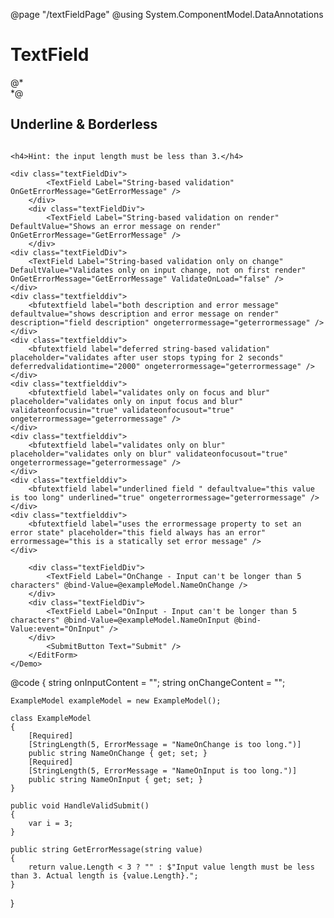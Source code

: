 ﻿@page "/textFieldPage"
@using System.ComponentModel.DataAnnotations

<h1>TextField</h1>

<Demo Header="Basic TextField" Key="0" MetadataPath="TextFieldPage">
    <div class="textFieldDiv">
        <TextField Label="TextField" />
    </div>
    <div class="textFieldDiv">
        <TextField Label="TextField with PostalCode autocomplete" AutoComplete="AutoComplete.PostalCode" />
    </div>
    <div class="textFieldDiv">
        <TextField Label="TextField Password" InputType="InputType.Password" />
    </div>
    <div class="textFieldDiv">
        <TextField Label="TextField Disabled" Disabled="true" />
    </div>
    <div class="textFieldDiv">
        <TextField Label="TextField Readonly" ReadOnly="true" />
    </div>
    <div class="textFieldDiv">
        <TextField Label="TextField Required" Required="true" />
    </div>
    <div class="textFieldDiv">
        <TextField Label="TextField w/ Icon" IconName="Home" />
    </div>
    <div class="textFieldDiv">
        <TextField Required="true" />
    </div>
    <div class="textFieldDiv">
        <TextField Label="With Error" ErrorMessage="there is an error" />
    </div>
    @*<div class="textFieldDiv">
        <TextField Label="With Input Mask" MaskChar="+" />
    </div>*@
    <div class="textFieldDiv">
        <TextField Label="With Placeholder" Placeholder="placeholder text" />
    </div>
    <div class="textFieldDiv">
        <TextField Label="Disabled Placeholder" Placeholder="placeholder text" Disabled="true" />
    </div>
    <div class="textFieldDiv">
        <TextField Label="Disabled Placeholder" Placeholder="placeholder text" Disabled="true" />
    </div>
</Demo>

<Demo Header="TextField with prefix and/or suffix" Key="1" MetadataPath="TextFieldPage">
    <div class="textFieldDiv">
        <TextField Label="With Prefix (text only)" Prefix="https://" />
    </div>
    <div class="textFieldDiv">
        <TextField Label="With PrefixContent (custom content)">
            <PrefixContent>
                <Icon IconName="Add" />
            </PrefixContent>
        </TextField>
    </div>
    <div class="textFieldDiv">
        <TextField Label="With Suffix (text only)" Suffix="bananas" />
    </div>
    <div class="textFieldDiv">
        <TextField Label="With SuffixContent (custom content)">
            <SuffixContent>
                <Icon IconName="Home" />
            </SuffixContent>
        </TextField>
    </div>
    <div class="textFieldDiv">
        <TextField Label="With Prefix & Suffix" Prefix="Dr." Suffix="Esquire" />
    </div>
</Demo>

<Demo Header="TextField with no labels" Key="2" MetadataPath="TextFieldPage">
    <div class="textFieldDiv">
        <TextField Required="true" />
    </div>
    <div class="textFieldDiv">
        <TextField Underlined="true" />
    </div>
    <div class="textFieldDiv">
        <TextField Disabled="true" />
    </div>
</Demo>


<Demo Header="Multiline TextField" Key="3" MetadataPath="TextFieldPage">
    <div class="textFieldDiv">
        <TextField Label="TextField Multiline" Multiline="true" />
    </div>
    <div class="textFieldDiv">
        <TextField Label="TextField Multiline Required" Multiline="true" Required="true" />
    </div>
    <div class="textFieldDiv">
        <TextField Label="TextField Multiline Disabled" Multiline="true" Disabled="true" />
    </div>
    <div class="textFieldDiv">
        <TextField Label="Not resizable" Multiline="true" Resizable="false" />
    </div>
    <div class="textFieldDiv">
        <TextField Label="Auto-adjusting height" Multiline="true" AutoAdjustHeight="true" />
    </div>
</Demo>

<Demo Header="Underline &amp; Borderless TextField" Key="4" MetadataPath="TextFieldPage">
    <h2>Underline &amp; Borderless</h2>
    <div class="textFieldDiv">
        <TextField Label="TextField Underlined" Underlined="true" />
    </div>
    <div class="textFieldDiv">
        <TextField Label="TextField Underlined Disabled" Underlined="true" Disabled="true" />
    </div>
    <div class="textFieldDiv">
        <TextField Label="TextField Underlined Required" Underlined="true" Required="true" />
    </div>
    <div class="textFieldDiv">
        <TextField Label="TextField Borderless" Borderless="true" />
    </div>
    <div class="textFieldDiv">
        <TextField Label="TextField Multiline Borderless" Multiline="true" Borderless="true" />
    </div>
</Demo>

<Demo Header="Binding Modes" Key="5" MetadataPath="TextFieldPage">
    <div class="textFieldDiv" style="display:flex; flex-direction: row">
        <TextField Label="TextField OnInput 1" @bind-Value=@onInputContent @bind-Value:event="OnInput" OnGetErrorMessage="GetErrorMessage" />
        <TextField Label="TextField OnInput 2" Value=@onInputContent />
    </div>
    <div class="textFieldDiv" style="display:flex; flex-direction: row">
        <TextField Label="TextField OnChange 1" @bind-Value=@onChangeContent @bind-Value:event="OnChange"  OnGetErrorMessage="GetErrorMessage"/>
        <TextField Label="TextField OnChange 2" Value=@onChangeContent />
    </div>
</Demo>

<Demo Header="TextField Error Message Variations" Key="6" MetadataPath="TextFieldPage">

    <h4>Hint: the input length must be less than 3.</h4>

    <div class="textFieldDiv">
            <TextField Label="String-based validation" OnGetErrorMessage="GetErrorMessage" />
        </div>
        <div class="textFieldDiv">
            <TextField Label="String-based validation on render" DefaultValue="Shows an error message on render" OnGetErrorMessage="GetErrorMessage" />
        </div>
    <div class="textFieldDiv">
        <TextField Label="String-based validation only on change" DefaultValue="Validates only on input change, not on first render" OnGetErrorMessage="GetErrorMessage" ValidateOnLoad="false" />
    </div>
    <div class="textfielddiv">
        <bfutextfield label="both description and error message" defaultvalue="shows description and error message on render" description="field description" ongeterrormessage="geterrormessage" />
    </div>
    <div class="textfielddiv">
        <bfutextfield label="deferred string-based validation" placeholder="validates after user stops typing for 2 seconds" deferredvalidationtime="2000" ongeterrormessage="geterrormessage" />
    </div>
    <div class="textfielddiv">
        <bfutextfield label="validates only on focus and blur" placeholder="validates only on input focus and blur" validateonfocusin="true" validateonfocusout="true" ongeterrormessage="geterrormessage" />
    </div>
    <div class="textfielddiv">
        <bfutextfield label="validates only on blur" placeholder="validates only on blur" validateonfocusout="true" ongeterrormessage="geterrormessage" />
    </div>
    <div class="textfielddiv">
        <bfutextfield label="underlined field " defaultvalue="this value is too long" underlined="true" ongeterrormessage="geterrormessage" />
    </div>
    <div class="textfielddiv">
        <bfutextfield label="uses the errormessage property to set an error state" placeholder="this field always has an error" errormessage="this is a statically set error message" />
    </div>
</Demo>

<Demo Header="Validation using Blazor's InputBase<string> and EditForm" Key="7" MetadataPath="TextFieldPage">
        <EditForm Model=@exampleModel OnValidSubmit=@HandleValidSubmit>
            <DataAnnotationsValidator />
            <ValidationSummary />

        <div class="textFieldDiv">
            <TextField Label="OnChange - Input can't be longer than 5 characters" @bind-Value=@exampleModel.NameOnChange />
        </div>
        <div class="textFieldDiv">
            <TextField Label="OnInput - Input can't be longer than 5 characters" @bind-Value=@exampleModel.NameOnInput @bind-Value:event="OnInput" />
        </div>
            <SubmitButton Text="Submit" />
        </EditForm>
    </Demo>

@code {
    string onInputContent = "";
    string onChangeContent = "";

    ExampleModel exampleModel = new ExampleModel();

    class ExampleModel
    {
        [Required]
        [StringLength(5, ErrorMessage = "NameOnChange is too long.")]
        public string NameOnChange { get; set; }
        [Required]
        [StringLength(5, ErrorMessage = "NameOnInput is too long.")]
        public string NameOnInput { get; set; }
    }

    public void HandleValidSubmit()
    {
        var i = 3;
    }

    public string GetErrorMessage(string value)
    {
        return value.Length < 3 ? "" : $"Input value length must be less than 3. Actual length is {value.Length}.";
    }
}
